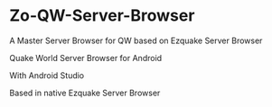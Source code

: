 # Zo-QW-Server-Browser
A Master Server Browser for QW based on Ezquake Server Browser

Quake World Server Browser
for Android 

With Android Studio


Based in native Ezquake Server Browser
